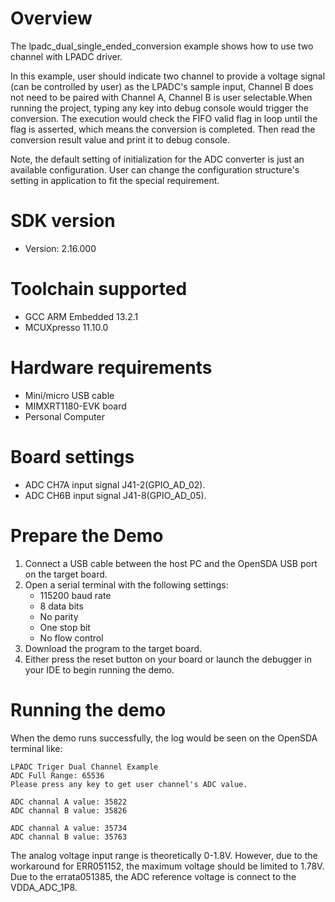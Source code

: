 Overview
========

The lpadc_dual_single_ended_conversion example shows how to use two channel with LPADC driver.

In this example, user should indicate two channel to provide a voltage signal (can be controlled by user) as the LPADC's
sample input, Channel B does not need to be paired with Channel A, Channel B is user selectable.When running the project, 
typing any key into debug console would trigger the conversion. The execution would check the FIFO valid flag in loop until
the flag is asserted, which means the conversion is completed. Then read the conversion result value and print it to debug console.

Note, the default setting of initialization for the ADC converter is just an available configuration. User can change
the configuration structure's setting in application to fit the special requirement.


SDK version
===========
- Version: 2.16.000

Toolchain supported
===================
- GCC ARM Embedded  13.2.1
- MCUXpresso  11.10.0

Hardware requirements
=====================
- Mini/micro USB cable
- MIMXRT1180-EVK board
- Personal Computer

Board settings
==============
- ADC CH7A input signal J41-2(GPIO_AD_02).
- ADC CH6B input signal J41-8(GPIO_AD_05).

Prepare the Demo
================
1.  Connect a USB cable between the host PC and the OpenSDA USB port on the target board.
2.  Open a serial terminal with the following settings:
    - 115200 baud rate
    - 8 data bits
    - No parity
    - One stop bit
    - No flow control
3.  Download the program to the target board.
4.  Either press the reset button on your board or launch the debugger in your IDE to begin running the demo.

Running the demo
================
When the demo runs successfully, the log would be seen on the OpenSDA terminal like:

~~~~~~~~~~~~~~~~~~~~~~~~~~~~~~~~~~~~~~~~~
LPADC Triger Dual Channel Example
ADC Full Range: 65536
Please press any key to get user channel's ADC value.

ADC channal A value: 35822
ADC channal B value: 35826

ADC channal A value: 35734
ADC channal B value: 35763

~~~~~~~~~~~~~~~~~~~~~~~~~~~~~~~~~~~~~~~~~
The analog voltage input range is theoretically 0-1.8V. However, due to the workaround for ERR051152, the maximum voltage should be limited to 1.78V.
Due to the errata051385, the ADC reference voltage is connect to the VDDA_ADC_1P8.
